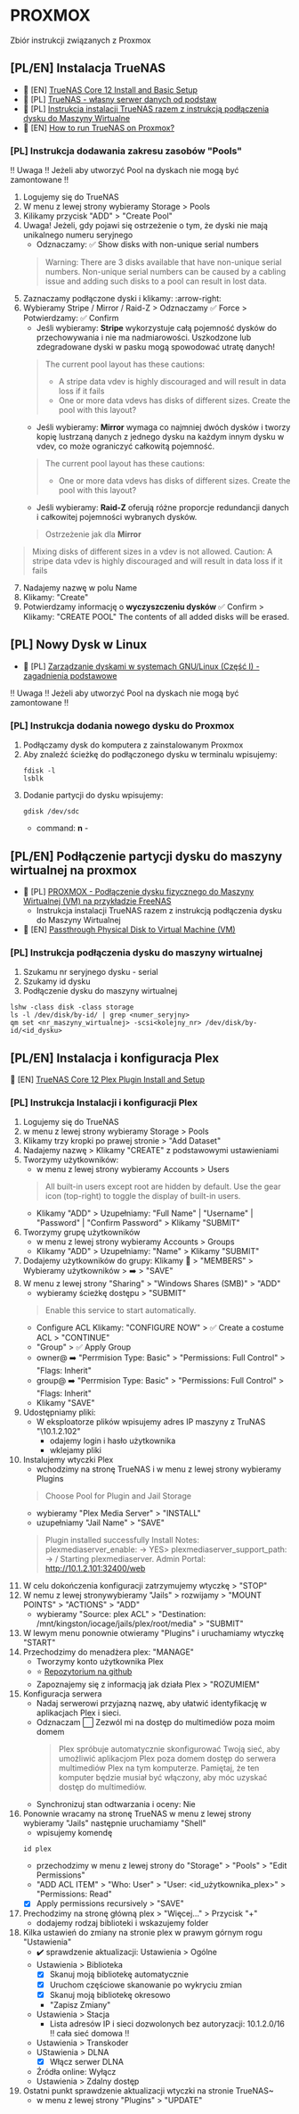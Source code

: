 # PROXMOX
Zbiór instrukcji związanych z Proxmox

## [PL/EN] Instalacja TrueNAS
- :cinema: [EN] [TrueNAS Core 12 Install and Basic Setup](https://www.youtube.com/watch?v=WjLaK8yQAag)
- :cinema: [PL] [TrueNAS - własny serwer danych od podstaw](https://www.youtube.com/watch?v=-wxi7mBJpWo)
- :cinema: [PL] [Instrukcja instalacji TrueNAS razem z instrukcją podłączenia dysku do Maszyny Wirtualne](https://www.youtube.com/watch?v=31bSvxg-uAY)
- :cinema: [EN] [How to run TrueNAS on Proxmox?](https://www.youtube.com/watch?v=M3pKprTdNqQ)

### [PL] Instrukcja dodawania zakresu zasobów "Pools" 
:bangbang: Uwaga :bangbang: Jeżeli aby utworzyć Pool na dyskach nie mogą być zamontowane :bangbang: 
1. Logujemy się do TrueNAS
2. W menu z lewej strony wybieramy Storage > Pools
3. Kilikamy przycisk "ADD" > "Create Pool"
4. Uwaga! Jeżeli, gdy pojawi się ostrzeżenie o tym, że dyski nie mają unikalnego numeru seryjnego
    - Odznaczamy: :white_check_mark: Show disks with non-unique serial numbers
    > Warning: There are 3 disks available that have non-unique serial numbers. Non-unique serial numbers can be caused by a cabling issue and adding such disks to a pool can result in lost data.
5. Zaznaczamy podłączone dyski i klikamy: :arrow-right:
6. Wybieramy Stripe / Mirror / Raid-Z > Odznaczamy :white_check_mark: Force > Potwierdzamy: :white_check_mark: Confirm   
    - Jeśli wybieramy: **Stripe** wykorzystuje całą pojemność dysków do przechowywania i nie ma nadmiarowości. Uszkodzone lub zdegradowane dyski w pasku mogą spowodować utratę danych!
    > The current pool layout has these cautions:
    > - A stripe data vdev is highly discouraged and will result in data loss if it fails
    > - One or more data vdevs has disks of different sizes.
    > Create the pool with this layout?
    - Jeśli wybieramy: **Mirror** wymaga co najmniej dwóch dysków i tworzy kopię lustrzaną danych z jednego dysku na każdym innym dysku w vdev, co może ograniczyć całkowitą pojemność.
    > The current pool layout has these cautions:
    > - One or more data vdevs has disks of different sizes.
    > Create the pool with this layout?
    - Jeśli wybieramy: **Raid-Z** oferują różne proporcje redundancji danych i całkowitej pojemności wybranych dysków.
    > Ostrzeżenie jak dla **Mirror** 

> Mixing disks of different sizes in a vdev is not allowed. 
> Caution: A stripe data vdev is highly discouraged and will result in data loss if it fails

7. Nadajemy nazwę w polu Name
8. Klikamy: "Create" 
9. Potwierdzamy informację o **wyczyszczeniu dysków** :white_check_mark: Confirm > Klikamy: "CREATE POOL"
    The contents of all added disks will be erased.

## [PL] Nowy Dysk w Linux
- :cinema: [PL] [Zarządzanie dyskami w systemach GNU/Linux (Część I) - zagadnienia podstawowe](https://www.youtube.com/watch?v=B7AVlP4GpZQ)

:bangbang: Uwaga :bangbang: Jeżeli aby utworzyć Pool na dyskach nie mogą być zamontowane :bangbang:



### [PL] Instrukcja dodania nowego dysku do Proxmox
1. Podłączamy dysk do komputera z zainstalowanym Proxmox
2. Aby znaleźć ścieżkę do podłączonego dysku w terminalu wpisujemy:
    ```
    fdisk -l
    lsblk
    ```
3. Dodanie partycji do dysku wpisujemy:
    ```
    gdisk /dev/sdc
    ```
    - command: **n** - 



## [PL/EN] Podłączenie partycji dysku do maszyny wirtualnej na proxmox
- :cinema: [PL] [PROXMOX - Podłączenie dysku fizycznego do Maszyny Wirtualnej (VM) na przykładzie FreeNAS](https://www.youtube.com/watch?v=31bSvxg-uAY)
    - Instrukcja instalacji TrueNAS razem z instrukcją podłączenia dysku do Maszyny Wirtualnej
- :open_book: [EN] [Passthrough Physical Disk to Virtual Machine (VM)](https://pve.proxmox.com/wiki/Passthrough_Physical_Disk_to_Virtual_Machine_(VM))

 ### [PL] Instrukcja podłączenia dysku do maszyny wirtualnej
1. Szukamu nr seryjnego dysku - serial
2. Szukamy id dysku
3. Podłączenie dysku do maszyny wirtualnej
```
lshw -class disk -class storage
ls -l /dev/disk/by-id/ | grep <numer_seryjny>
qm set <nr_maszyny_wirtualnej> -scsi<kolejny_nr> /dev/disk/by-id/<id_dysku>
```

## [PL/EN] Instalacja i konfiguracja Plex
:cinema: [EN] [TrueNAS Core 12 Plex Plugin Install and Setup](https://www.youtube.com/watch?v=looBzNEtjDQ)

### [PL] Instrukcja Instalacji i konfiguracji Plex 
1. Logujemy się do TrueNAS
2. w menu z lewej strony wybieramy Storage > Pools
3. Klikamy trzy kropki po prawej stronie > "Add Dataset" 
4. Nadajemy nazwę > Klikamy "CREATE" z podstawowymi ustawieniami
5. Tworzymy użytkowników: 
    - w menu z lewej strony wybieramy Accounts > Users
    > All built-in users except root are hidden by default. Use the gear icon (top-right) to toggle the display of built-in users.
    - Klikamy "ADD" > Uzupełniamy: "Full Name" | "Username" | "Password" | "Confirm Password" > Klikamy "SUBMIT"
6. Tworzymy grupę użytkowników 
    - w menu z lewej strony wybieramy Accounts > Groups
    - Klikamy "ADD" > Uzupełniamy: "Name" > Klikamy "SUBMIT"
7. Dodajemy użytkowników do grupy: Klikamy :arrow_down_small: > "MEMBERS" > Wybieramy użytkowników > :arrow_right: > "SAVE"
8. W menu z lewej strony "Sharing" > "Windows Shares (SMB)"  > "ADD"
    - wybieramy ścieżkę dostępu > "SUBMIT"
    > Enable this service to start automatically.
    - Configure ACL Klikamy: "CONFIGURE NOW" > :white_check_mark: Create a costume ACL > "CONTINUE" 
     - "Group" > :white_check_mark: Apply Group 
     - owner@ :arrow_right: "Perrmision Type: Basic" > "Permissions: Full Control" > "Flags: Inherit"
     - group@ :arrow_right: "Perrmision Type: Basic" > "Permissions: Full Control" > "Flags: Inherit"
     - Klikamy "SAVE"
9. Udostępniamy pliki:
    - W eksploatorze plików wpisujemy adres IP maszyny z TruNAS "\\10.1.2.102" 
        - odajemy login i hasło użytkownika 
        - wklejamy pliki
10. Instalujemy wtyczki Plex
    - wchodzimy na stronę TrueNAS i w menu z lewej strony wybieramy Plugins
    > Choose Pool for Plugin and Jail Storage 
    - wybieramy "Plex Media Server" > "INSTALL"
    - uzupełniamy "Jail Name" > "SAVE"
    > Plugin installed successfully
    >   Install Notes:
    >        plexmediaserver_enable: -> YES> 
    >        plexmediaserver_support_path: -> /
    >        Starting plexmediaserver.
    >    Admin Portal: http://10.1.2.101:32400/web
11. W celu dokończenia konfiguracji zatrzymujemy wtyczkę > "STOP"
12. W nemu z lewej stronywybieramy "Jails" > rozwijamy > "MOUNT POINTS" > "ACTIONS" > "ADD"
    - wybieramy "Source: plex ACL" > "Destination: /mnt/kingston/iocage/jails/plex/root/media" > "SUBMIT"
13. W lewym menu ponownie otwieramy "Plugins" i uruchamiamy wtyczkę "START"
14. Przechodzimy do menadżera plex: "MANAGE"
    - Tworzymy konto użytkownika Plex
    - :star: [Repozytorium na github](https://github.com/freenas/iocage-ix-plugins)
    - Zapoznajemy się z informacją jak działa Plex > "ROZUMIEM"
15. Konfiguracja serwera
    - Nadaj serwerowi przyjazną nazwę, aby ułatwić identyfikację w aplikacjach Plex i sieci.
    - Odznaczam :white_large_square: Zezwól mi na dostęp do multimediów poza moim domem 
        > Plex spróbuje automatycznie skonfigurować Twoją sieć, aby umożliwić aplikacjom Plex poza domem dostęp do serwera multimediów Plex na tym komputerze. Pamiętaj, że ten komputer będzie musiał być włączony, aby móc uzyskać dostęp do multimediów.
    - Synchronizuj stan odtwarzania i oceny: Nie
16. Ponownie wracamy na stronę TrueNAS w menu z lewej strony wybieramy "Jails" następnie uruchamiamy "Shell"
    - wpisujemy komendę 
    ```
    id plex
    ```
    - przechodzimy w menu z lewej strony do "Storage" > "Pools" > "Edit Permissions"
    - "ADD ACL ITEM" > "Who: User" > "User: <id_użytkownika_plex>" > "Permissions: Read"
    - [x] Apply permissions recursively > "SAVE"
17. Prechodzimy na stronę główną plex > "Więcej..." > Przycisk "+"
    - dodajemy rodzaj biblioteki i wskazujemy folder
18. Kilka ustawień do zmiany na stronie plex w prawym górnym rogu "Ustawienia"
    - :heavy_check_mark: sprawdzenie aktualizacji: Ustawienia > Ogólne
    - Ustawienia > Biblioteka 
        * [x] Skanuj moją bibliotekę automatycznie
        * [x] Uruchom częściowe skanowanie po wykryciu zmian
        * [x] Skanuj moją bibliotekę okresowo
        - "Zapisz Zmiany"
    - Ustawienia > Stacja
        - Lista adresów IP i sieci dozwolonych bez autoryzacji: 10.1.2.0/16 :bangbang: cała sieć domowa :bangbang:
    - Ustawienia > Transkoder
    - UStawienia > DLNA
        * [x] Włącz serwer DLNA
    - Źródła online: Wyłącz
    - Ustawienia > Zdalny dostęp
19. Ostatni punkt sprawdzenie aktualizacji wtyczki na stronie TrueNAS~
    - w menu z lewej strony "Plugins" > "UPDATE"
    


